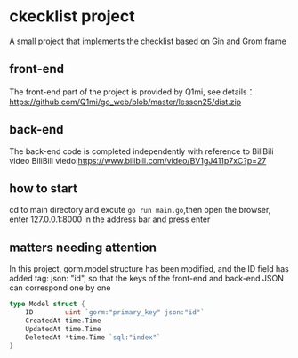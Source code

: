 # ckecklist project
A small project that implements the checklist based on Gin and Grom frame

## front-end
The front-end part of the project is provided by Q1mi, see details：
https://github.com/Q1mi/go_web/blob/master/lesson25/dist.zip

## back-end
The back-end code is completed independently with reference to BiliBili video
BiliBili viedo:https://www.bilibili.com/video/BV1gJ411p7xC?p=27

## how to start
cd to main directory and excute `go run main.go`,then open the browser, enter 127.0.0.1:8000 in the address bar and press enter

## matters needing attention
In this project, gorm.model structure has been modified, and the ID field has added tag: json: "id", so that the keys of the front-end and back-end JSON can correspond one by one
~~~go
type Model struct {
	ID        uint `gorm:"primary_key" json:"id"`
	CreatedAt time.Time
	UpdatedAt time.Time
	DeletedAt *time.Time `sql:"index"`
}
~~~
